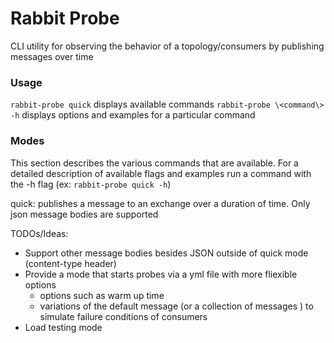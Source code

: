 # Rabbit Probe

CLI utility for observing the behavior of a topology/consumers by publishing messages over time

### Usage

```rabbit-probe quick``` displays available commands
```rabbit-probe \<command\> -h``` displays options and examples for a particular command


### Modes

This section describes the various commands that are available. For a detailed description of available flags and examples
run a command with the -h flag (ex: ```rabbit-probe quick -h```)

quick: publishes a message to an exchange over a duration of time. Only json message bodies are supported


TODOs/Ideas:

* Support other message bodies besides JSON outside of quick mode (content-type header)
* Provide a mode that starts probes via a yml file with more fliexible options
  * options such as warm up time
  * variations of the default message (or a collection of messages ) to simulate failure conditions of consumers
* Load testing mode
